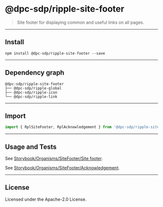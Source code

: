 <!-- GENERATED_DOCS -->
# @dpc-sdp/ripple-site-footer

> Site footer for displaying common and useful links on all pages.

--------------------------------------------------------------------------------

## Install

```shell
npm install @dpc-sdp/ripple-site-footer --save
```

--------------------------------------------------------------------------------

## Dependency graph

```shell
@dpc-sdp/ripple-site-footer
├── @dpc-sdp/ripple-global
├── @dpc-sdp/ripple-icon
└── @dpc-sdp/ripple-link
```

--------------------------------------------------------------------------------

## Import

```js
import { RplSiteFooter, RplAcknowledgement } from '@dpc-sdp/ripple-site-footer'
```

--------------------------------------------------------------------------------

## Usage and Tests

See [Storybook/Organisms/SiteFooter/Site footer](https://ripple.sdp.vic.gov.au/?path=/story/organisms-sitefooter--site-footer).

See [Storybook/Organisms/SiteFooter/Acknowledgement](https://ripple.sdp.vic.gov.au/?path=/story/organisms-sitefooter--acknowledgement).

--------------------------------------------------------------------------------

## License

Licensed under the Apache-2.0 License.

<!-- /GENERATED_DOCS -->
